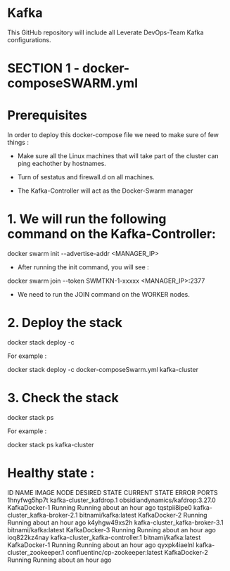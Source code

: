 # Kafka
This GitHub repository will include all Leverate DevOps-Team Kafka configurations.

# SECTION 1 - docker-composeSWARM.yml 

# Prerequisites

In order to deploy this docker-compose file  we need to make sure of few things :

* Make sure all the Linux machines that will take part of the cluster can ping eachother by hostnames.
  
* Turn of sestatus and firewall.d on all machines.
  
* The Kafka-Controller will act as the Docker-Swarm manager

# 1. We will run the following command on the Kafka-Controller:
  
 docker swarm init --advertise-addr <MANAGER_IP>
  
- After running the init command, you will see  :
  
 docker swarm join --token SWMTKN-1-xxxxx <MANAGER_IP>:2377

 - We need to run the JOIN command on the WORKER nodes.


# 2. Deploy the stack 

docker stack deploy -c <docker compose file name> <stack name>

For example : 

docker stack deploy -c docker-composeSwarm.yml kafka-cluster

# 3. Check the stack

docker stack ps <stack name>

For example  :

docker stack ps kafka-cluster


# Healthy state : 

ID             NAME                               IMAGE                              NODE            DESIRED STATE   CURRENT STATE               ERROR     PORTS
1hnyfwg5hp7t   kafka-cluster_kafdrop.1            obsidiandynamics/kafdrop:3.27.0    KafkaDocker-1   Running         Running about an hour ago
tqstpii8ipe0   kafka-cluster_kafka-broker-2.1     bitnami/kafka:latest               KafkaDocker-2   Running         Running about an hour ago
k4yhgw49xs2h   kafka-cluster_kafka-broker-3.1     bitnami/kafka:latest               KafkaDocker-3   Running         Running about an hour ago
ioq822kz4nay   kafka-cluster_kafka-controller.1   bitnami/kafka:latest               KafkaDocker-1   Running         Running about an hour ago
qyxpk4iaelnl   kafka-cluster_zookeeper.1          confluentinc/cp-zookeeper:latest   KafkaDocker-2   Running         Running about an hour ago

